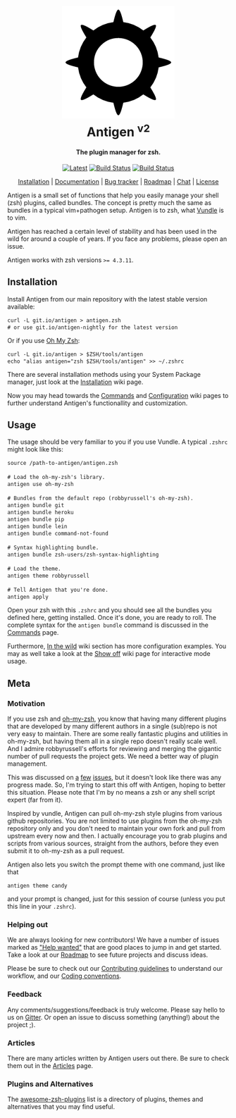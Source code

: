 <h1 align="center">
  <a href="https://github.com/zsh-users/antigen"><img src="antigen.png" alt="Antigen"></a>
  <br>
  Antigen <sup>v2</sup>
</h1>
<h4 align="center">The plugin manager for zsh.</h2>

<p align="center">
  <a href="https://github.com/zsh-users/antigen/releases/latest"><img src="https://img.shields.io/github/release/zsh-users/antigen.svg?label=latest" alt="Latest"></a> <a href="http://travis-ci.org/zsh-users/antigen"><img src="https://img.shields.io/travis/zsh-users/antigen/develop.svg?label=develop" alt="Build Status"></a> <a href="http://travis-ci.org/zsh-users/antigen"><img src="https://img.shields.io/travis/zsh-users/antigen/next.svg?label=next" alt="Build Status"></a>
</p>
<p align="center">
  <a href="#installation">Installation</a> | <a href="https://github.com/zsh-users/antigen/wiki">Documentation</a> | <a href="https://github.com/zsh-users/antigen/issues">Bug tracker</a> | <a href="https://trello.com/b/P0xrGgfT/antigen">Roadmap</a> | <a href="https://gitter.im/antigen-zsh/develop">Chat</a> | <a href="http://mit.sharats.me/">License</a>
</p>

Antigen is a small set of functions that help you easily manage your shell (zsh)
plugins, called bundles. The concept is pretty much the same as bundles in a
typical vim+pathogen setup. Antigen is to zsh, what [Vundle][] is to vim.


Antigen has reached a certain level of stability and has been used in the wild
for around a couple of years. If you face any problems, please open an issue.

Antigen works with zsh versions `>= 4.3.11`.

## Installation

Install Antigen from our main repository with the latest stable version available:

    curl -L git.io/antigen > antigen.zsh
    # or use git.io/antigen-nightly for the latest version

Or if you use <a href="https://github.com/ohmyzsh/ohmyzsh">Oh My Zsh</a>:

    curl -L git.io/antigen > $ZSH/tools/antigen
    echo "alias antigen="zsh $ZSH/tools/antigen" >> ~/.zshrc

There are several installation methods using your System Package manager, just look
at the [Installation][] wiki page.

Now you may head towards the [Commands][] and [Configuration][] wiki pages to further
understand Antigen's functionallity and customization.

## Usage

The usage should be very familiar to you if you use Vundle. A typical `.zshrc`
might look like this:

    source /path-to-antigen/antigen.zsh

    # Load the oh-my-zsh's library.
    antigen use oh-my-zsh

    # Bundles from the default repo (robbyrussell's oh-my-zsh).
    antigen bundle git
    antigen bundle heroku
    antigen bundle pip
    antigen bundle lein
    antigen bundle command-not-found

    # Syntax highlighting bundle.
    antigen bundle zsh-users/zsh-syntax-highlighting

    # Load the theme.
    antigen theme robbyrussell

    # Tell Antigen that you're done.
    antigen apply

Open your zsh with this `.zshrc` and you should see all the bundles you defined
here, getting installed. Once it's done, you are ready to roll. The complete
syntax for the `antigen bundle` command is discussed in the [Commands][] page.

Furthermore, [In the wild][wild] wiki section has more configuration examples. You may
as well take a look at the [Show off][] wiki page
for interactive mode usage.

## Meta

### Motivation

If you use zsh and [oh-my-zsh][], you know that having many different plugins
that are developed by many different authors in a single (sub)repo is not very
easy to maintain. There are some really fantastic plugins and utilities in
oh-my-zsh, but having them all in a single repo doesn't really scale well. And I
admire robbyrussell's efforts for reviewing and merging the gigantic number of
pull requests the project gets. We need a better way of plugin management.

This was discussed on [a][1] [few][2] [issues][3], but it doesn't look like
there was any progress made. So, I'm trying to start this off with Antigen,
hoping to better this situation. Please note that I'm by no means a zsh or any
shell script expert (far from it).

[1]: https://github.com/robbyrussell/oh-my-zsh/issues/465
[2]: https://github.com/robbyrussell/oh-my-zsh/issues/377
[3]: https://github.com/robbyrussell/oh-my-zsh/issues/1014

Inspired by vundle, Antigen can pull oh-my-zsh style plugins from various github
repositories. You are not limited to use plugins from the oh-my-zsh repository
only and you don't need to maintain your own fork and pull from upstream every
now and then. I actually encourage you to grab plugins and scripts from various
sources, straight from the authors, before they even submit it to oh-my-zsh as a
pull request.

Antigen also lets you switch the prompt theme with one command, just like that

    antigen theme candy

and your prompt is changed, just for this session of course (unless you put this
line in your `.zshrc`).

### Helping out

We are always looking for new contributors! We have a number of issues marked
as ["Help wanted"][Help wanted] that are good places to jump in and get started. Take a look at
our [Roadmap][] to see future projects and discuss ideas.

Please be sure to check out our [Contributing guidelines][] to understand our workflow,
and our [Coding conventions][].

### Feedback

Any comments/suggestions/feedback is truly welcome. Please say hello to us on [Gitter][]. Or
open an issue to discuss something (anything!) about the project ;).

### Articles

There are many articles written by Antigen users out there. Be sure to check them out
in the [Articles][Articles] page.

### Plugins and Alternatives

The [awesome-zsh-plugins][] list is a directory of plugins, themes and alternatives that
you may find useful.

[Vundle]: https://github.com/gmarik/vundle
[awesome-zsh-plugins]: https://github.com/unixorn/awesome-zsh-plugins
[wild]: https://github.com/zsh-users/antigen/wiki/In-the-wild
[oh-my-zsh]: https://github.com/robbyrussell/oh-my-zsh
[issue]: https://github.com/zsh-users/antigen/issues
[license]: http://mit.sharats.me
[contributing]: https://github.com/zsh-users/antigen/wiki/Contributing
[wiki]: https://github.com/zsh-users/antigen/wiki
[Commands]: https://github.com/zsh-users/antigen/wiki/Commands
[Installation]: https://github.com/zsh-users/antigen/wiki/Installation
[Configuration]: https://github.com/zsh-users/antigen/wiki/Configuration
[Show off]: https://github.com/zsh-users/antigen/wiki/Show-off
[Help wanted]: https://github.com/zsh-users/antigen/issues?q=is%3Aissue+is%3Aopen+label%3A%22Help+wanted%22
[Roadmap]: https://trello.com/b/P0xrGgfT/antigen
[Contributing guidelines]: https://github.com/zsh-users/antigen/wiki/Contributing
[Coding conventions]: https://github.com/zsh-users/antigen/wiki/Styleguide
[Gitter]: https://gitter.im/antigen-zsh/develop
[Articles]: https://github.com/zsh-users/antigen/wiki/Articles 
